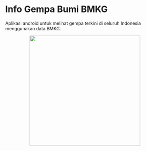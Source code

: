 # Info Gempa Bumi BMKG

Aplikasi android untuk melihat gempa terkini di seluruh Indonesia menggunakan data BMKG.

<p align="center">
  <img src="https://github.com/felixgiov/Info-Gempa-Bumi-BMKG/blob/master/1.png" width="350"/>
</p>
